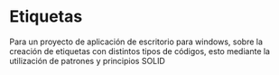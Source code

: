 # Etiquetas
Para un proyecto de aplicación de escritorio para windows, sobre la creación de etiquetas con distintos tipos de códigos, esto mediante la utilización de patrones y principios SOLID
